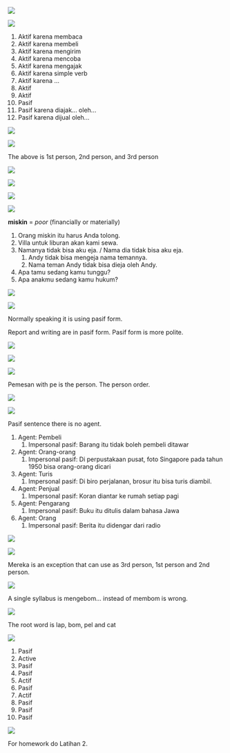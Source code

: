 
![](Screenshot_2025-10-07T19-11-45_UTC+0800@2x.png)



![](Screenshot_2025-10-07T19-12-18_UTC+0800.png)

1. Aktif karena membaca
2. Aktif karena membeli
3. Aktif karena mengirim
4. Aktif karena mencoba
5. Aktif karena mengajak
6. Aktif karena simple verb
7. Aktif karena ...
8. Aktif
9. Aktif
10. Pasif
11. Pasif karena diajak... oleh... 
12. Pasif karena dijual oleh...


![](Screenshot_2025-10-07T19-37-31_UTC+0800.png)


![](Screenshot_2025-10-07T19-37-39_UTC+0800.png)

The above is 1st person, 2nd person, and 3rd person


![](Screenshot_2025-10-07T19-30-08_UTC+0800.png)

![](Screenshot_2025-10-07T19-32-40_UTC+0800.png)


![](Screenshot_2025-10-07T19-34-49_UTC+0800.png)

![](Screenshot_2025-10-07T19-35-03_UTC+0800.png)

**miskin** = _poor_ (financially or materially)

1. Orang miskin itu harus Anda tolong.
2. Villa untuk liburan akan kami sewa.
3. Namanya tidak bisa aku eja. / Nama dia tidak bisa aku eja.
	1. Andy tidak bisa mengeja nama temannya.
	2. Nama teman Andy tidak bisa dieja oleh Andy.
4. Apa tamu sedang kamu tunggu?
5. Apa anakmu sedang kamu hukum?

![](Screenshot_2025-10-07T19-49-21_UTC+0800.png)


![](Screenshot_2025-10-07T19-53-28_UTC+0800.png)

Normally speaking it is using pasif form. 

Report and writing are in pasif form. Pasif form is more polite.

![](Screenshot_2025-10-07T19-56-34_UTC+0800.png)

![](Screenshot_2025-10-07T19-58-23_UTC+0800.png)


![](Screenshot_2025-10-07T19-58-29_UTC+0800.png)

Pemesan with pe is the person. The person order. 



![](Screenshot_2025-10-07T20-03-46_UTC+0800.png)


![](Screenshot_2025-10-07T20-07-09_UTC+0800@2x.png)

Pasif sentence there is no agent.

1. Agent: Pembeli
	1. Impersonal pasif: Barang itu tidak boleh pembeli ditawar
2. Agent: Orang-orang
	1. Impersonal pasif: Di perpustakaan pusat, foto Singapore pada tahun 1950 bisa orang-orang dicari
3. Agent: Turis
	1. Impersonal pasif: Di biro perjalanan, brosur itu bisa turis diambil.
4. Agent: Penjual
	1. Impersonal pasif: Koran diantar ke rumah setiap pagi
5. Agent: Pengarang
	1. Impersonal pasif: Buku itu ditulis dalam bahasa Jawa
6. Agent: Orang
	1. Impersonal pasif: Berita itu didengar dari radio



![](Screenshot_2025-10-07T20-18-45_UTC+0800.png)


![](Screenshot_2025-10-07T20-19-52_UTC+0800.png)

Mereka is an exception that can use as 3rd person, 1st person and 2nd person.

![](Screenshot_2025-10-07T20-24-00_UTC+0800.png)

A single syllabus is mengebom... instead of membom is wrong.

![](Screenshot_2025-10-07T20-24-36_UTC+0800.png)


The root word is lap, bom, pel and cat

![](Screenshot_2025-10-07T20-25-04_UTC+0800.png)

1. Pasif
2. Active
3. Pasif
4. Pasif
5. Actif
6. Pasif
7. Actif
8. Pasif
9. Pasif
10. Pasif

![](Screenshot_2025-10-07T20-30-41_UTC+0800.png)


For homework do Latihan 2.